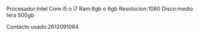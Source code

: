 Procesador:Intel Core i5 o i7
Ram:8gb o 6gb
Resolucion:1080
Disco:medio tera 500gb

Contacto usado:2612091064